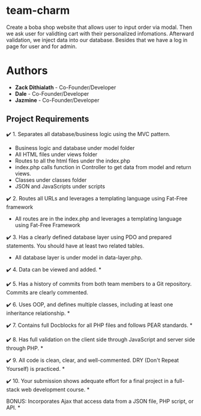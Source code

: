 # team-charm
Create a boba shop website that allows user to input order via modal. Then we ask user for validting cart with their personalized infomations. Afterward validation, we 
inject data into our database. Besides that we have a log in page for user and for admin. 

# Authors

- **Zack Dithialath** - Co-Founder/Developer
- **Dale** - Co-Founder/Developer
- **Jazmine** - Co-Founder/Developer


## Project Requirements
:heavy_check_mark: 1. Separates all database/business logic using the MVC pattern.
  * Business logic and database under model folder
  * All HTML files under views folder
  * Routes to all the html files under the index.php
  * index.php calls function in Controller to get data from model and return views.
  * Classes under classes folder
  * JSON and JavaScripts under scripts

:heavy_check_mark: 2. Routes all URLs and leverages a templating language using Fat-Free framework
  * All routes are in the index.php and leverages a templating language using Fat-Free Framework 

:heavy_check_mark: 3. Has a clearly defined database layer using PDO and prepared statements. You should have at least two related tables.
  * All database layer is under model in data-layer.php.
 
:heavy_check_mark: 4. Data can be viewed and added.
  * 

:heavy_check_mark: 5. Has a history of commits from both team members to a Git repository. Commits are clearly commented. 

:heavy_check_mark: 6. Uses OOP, and defines multiple classes, including at least one inheritance relationship.
  * 

:heavy_check_mark: 7. Contains full Docblocks for all PHP files and follows PEAR standards. 
  *

:heavy_check_mark: 8. Has full validation on the client side through JavaScript and server side through PHP.
  * 

:heavy_check_mark: 9. All code is clean, clear, and well-commented. DRY (Don't Repeat Yourself) is practiced.
  * 

:heavy_check_mark: 10. Your submission shows adequate effort for a final project in a full-stack web development course.
  * 

 BONUS: Incorporates Ajax that access data from a JSON file, PHP script, or API.
  *
